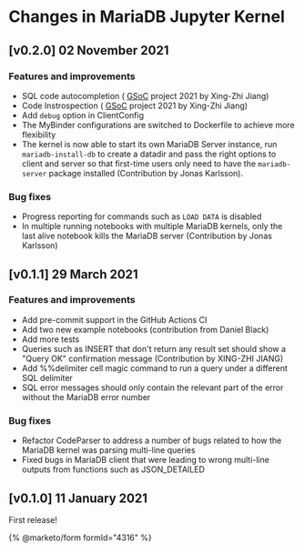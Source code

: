 # Changes in MariaDB Jupyter Kernel

## \[v0.2.0] 02 November 2021

### Features and improvements

* SQL code autocompletion ( [GSoC](https://summerofcode.withgoogle.com/archive/2021/projects/6374646231859200/) project 2021 by Xing-Zhi Jiang)
* Code Instrospection ( [GSoC](https://summerofcode.withgoogle.com/archive/2021/projects/6374646231859200/) project 2021 by Xing-Zhi Jiang)
* Add `debug` option in ClientConfig
* The MyBinder configurations are switched to Dockerfile to achieve more flexibility
* The kernel is now able to start its own MariaDB Server instance, run `mariadb-install-db` to create a datadir and pass the right options to client and server so that first-time users only need to have the `mariadb-server` package installed (Contribution by Jonas Karlsson).

### Bug fixes

* Progress reporting for commands such as `LOAD DATA` is disabled
* In multiple running notebooks with multiple MariaDB kernels, only the last alive notebook kills the MariaDB server (Contribution by Jonas Karlsson)

## \[v0.1.1] 29 March 2021

### Features and improvements

* Add pre-commit support in the GitHub Actions CI
* Add two new example notebooks (contribution from Daniel Black)
* Add more tests
* Queries such as INSERT that don't return any result set should show a "Query OK" confirmation message (Contribution by XING-ZHI JIANG)
* Add %%delimiter cell magic command to run a query under a different SQL delimiter
* SQL error messages should only contain the relevant part of the error without the MariaDB error number

### Bug fixes

* Refactor CodeParser to address a number of bugs related to how the MariaDB kernel was parsing multi-line queries
* Fixed bugs in MariaDB client that were leading to wrong multi-line outputs from functions such as JSON\_DETAILED

## \[v0.1.0] 11 January 2021

First release!


{% @marketo/form formId="4316" %}
